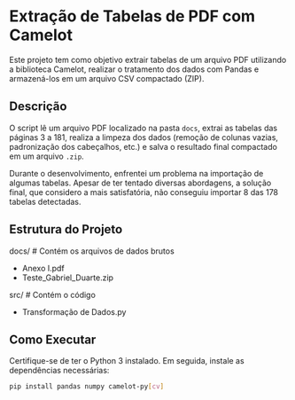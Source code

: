 # Extração de Tabelas de PDF com Camelot

Este projeto tem como objetivo extrair tabelas de um arquivo PDF utilizando a biblioteca Camelot, realizar o tratamento dos dados com Pandas e armazená-los em um arquivo CSV compactado (ZIP).

## Descrição

O script lê um arquivo PDF localizado na pasta `docs`, extrai as tabelas das páginas 3 a 181, realiza a limpeza dos dados (remoção de colunas vazias, padronização dos cabeçalhos, etc.) e salva o resultado final compactado em um arquivo `.zip`.

Durante o desenvolvimento, enfrentei um problema na importação de algumas tabelas. Apesar de ter tentado diversas abordagens, a solução final, que considero a mais satisfatória, não conseguiu importar 8 das 178 tabelas detectadas.

## Estrutura do Projeto

docs/ # Contém os arquivos de dados brutos
* Anexo I.pdf
* Teste_Gabriel_Duarte.zip

src/ # Contém o código
* Transformação de Dados.py

## Como Executar
Certifique-se de ter o Python 3 instalado. Em seguida, instale as dependências necessárias:

```bash
pip install pandas numpy camelot-py[cv]
